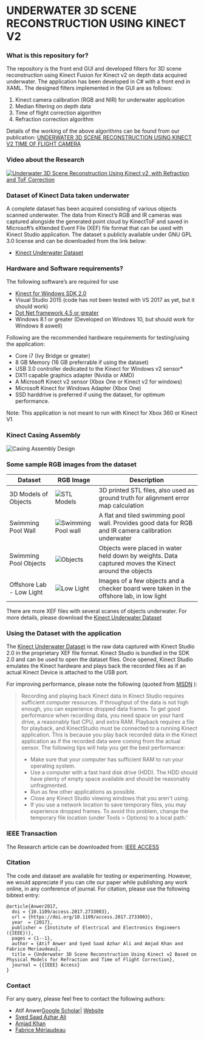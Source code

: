 # UNDERWATER 3D SCENE RECONSTRUCTION USING KINECT V2 #

### What is this repository for? ###
The repository is the front end GUI and developed filters for 3D scene reconstruction using Kinect Fusion for Kinect v2 on depth data acquired underwater. The application has been developed in C# with a front end in XAML.
The designed filters implemented in the GUI are as follows:

1. Kinect camera calibration (RGB and NIR) for underwater application
2. Median filtering on depth data
3. Time of flight correction algorithm
4. Refraction correction algorithm

Details of the working of the above algorithms can be found from our publication:
[UNDERWATER 3D SCENE RECONSTRUCTION USING KINECT V2 TIME OF FLIGHT CAMERA](https://doi.org/10.1109/ACCESS.2017.2733003)

### Video about the Research  ###

[![Underwater 3D Scene Reconstruction Using Kinect v2, with Refraction and ToF Correction](http://i.imgur.com/CdMpSJEm.png)](https://www.youtube.com/watch?v=E5GNbEN16uQ "Underwater 3D Scene Reconstruction Using Kinect v2, with Refraction and ToF Correction")


### Dataset of Kinect Data taken underwater ###

A complete dataset has been acquired consisting of various objects scanned underwater. The data from Kinect’s RGB and IR cameras was captured alongside the generated point cloud by KinectToF and saved in Microsoft’s eXtended Event File (XEF) file format that can be used with Kinect Studio application. The dataset s publicly available under GNU GPL 3.0 license and can be downloaded from the link below:

* [Kinect Underwater Dataset](https://1drv.ms/f/s!AphLSHrbZ957xh_9K93h8ABPQXUb)

### Hardware and Software requirements? ###

The following software’s are required for use
* [Kinect for Windows SDK 2.0](https://www.microsoft.com/en-us/download/details.aspx?id=44561)
* Visual Studio 2015 (code has not been tested with VS 2017 as yet, but it should work)
* [Dot Net framework 4.5 or greater](https://www.microsoft.com/en-in/download/details.aspx?id=30653)
* Windows 8.1 or greater (Developed on Windows 10, but should work for Windows 8 aswell)

Following are the recommended hardware requirements for testing/using the application:
* Core i7 (Ivy Bridge or greater)
* 8 GB Memory (16 GB preferrable if using the dataset)
* USB 3.0 controller dedicated to the Kinect for Windows v2 sensor*
* DX11 capable graphics adapter (Nvidia or AMD)
* A Microsoft Kinect v2 sensor (Xbox One or Kinect v2 for windows)
* Microsoft Kinect for Windows Adapter (Xbox One)
* SSD harddrive is preferred if using the dataset, for optimum performance.

Note: This application is not meant to run with Kinect for Xbox 360 or Kinect V1

### Kinect Casing Assembly ###

![Casing Assembly Design](http://i.imgur.com/3cbA1IKl.jpg)

### Some sample RGB images from the dataset ###
| Dataset | RGB Image | Description |
| --- | --- | --- |
| 3D Models of Objects | ![STL Models](http://i.imgur.com/AvjYyYDt.png) | 3D printed STL files, also used as ground truth for alignment error map calculation |
| Swimming Pool Wall | ![Swimming Pool wall](http://i.imgur.com/axdiiFJt.png) | A flat and tiled swimming pool wall. Provides good data for RGB and IR camera calibration underwater |
| Swimming Pool Objects | ![Objects](http://i.imgur.com/ubRYh33t.png) | Objects were placed in water held down by weights. Data captured moves the Kinect around the objects  |
| Offshore Lab - Low Light | ![Low Light](http://i.imgur.com/viclDRzt.png) | Images of a few objects and a checker board were taken in the offshore lab, in low light |

There are more XEF files with several scanes of objects underwater. For more details, please download the [Kinect Underwater Dataset](https://1drv.ms/f/s!AphLSHrbZ957xh_9K93h8ABPQXUb)

### Using the Dataset with the application ###

The [Kinect Underwater Dataset](https://1drv.ms/f/s!AphLSHrbZ957xh_9K93h8ABPQXUb) is the raw data captured with Kinect Studio 2.0 in the proprietary XEF file format. Kinect Studio is bundled in the SDK 2.0 and can be used to open the dataset files. Once opened, Kinect Studio emulates the Kinect hardware and plays back the recorded files as if an actual Kinect Device is attached to the USB port. 

For improving performance, please note the following (quoted from [MSDN](https://msdn.microsoft.com/en-us/library/hh855390.aspx) ):
> Recording and playing back Kinect data in Kinect Studio requires sufficient computer resources. If throughput of the data is not high enough, you can experience dropped data frames. To get good performance when recording data, you need space on your hard drive, a reasonably fast CPU, and extra RAM. Playback requires a file for playback, and KinectStudio must be connected to a running Kinect application. This is because you play back recorded data in the Kinect application as if the recorded data were coming from the actual sensor.
>The following tips will help you get the best performance:
>* Make sure that your computer has sufficient RAM to run your operating system.
>* Use a computer with a fast hard disk drive (HDD). The HDD should have plenty of empty space available and should be reasonably unfragmented.
>* Run as few other applications as possible.
>* Close any Kinect Studio viewing windows that you aren't using.
>* If you use a network location to save temporary files, you may experience dropped frames. To avoid this problem, change the temporary file location (under Tools > Options) to a local path.'

### IEEE Transaction ###

The Research article can be downloaded from: [IEEE ACCESS](https://doi.org/10.1109/ACCESS.2017.2733003)

### Citation ###

The code and dataset are available for testing or experimenting. However, we would appreciate if you can cite our paper while publishing any work online, in any conference of journal. 
For citation, please use the following bibtext entry:
```
@article{Anwer2017,
  doi = {10.1109/access.2017.2733003},
  url = {https://doi.org/10.1109/access.2017.2733003},
  year  = {2017},
  publisher = {Institute of Electrical and Electronics Engineers ({IEEE})},
  pages = {1--1},
  author = {Atif Anwer and Syed Saad Azhar Ali and Amjad Khan and Fabrice Meriaudeau},
  title = {Underwater 3D Scene Reconstruction Using Kinect v2 Based on Physical Models for Refraction and Time of Flight Correction},
  journal = {{IEEE} Access}
}
```

### Contact ###

For any query, please feel free to contact the following authors:

* Atif Anwer[Google Scholar](https://scholar.google.com/citations?user=qsP3e2kAAAAJ)| [Website](https://www.atifanwer.xyz)
* [Syed Saad Azhar Ali](https://scholar.google.com/citations?user=x3GCOQMAAAAJ)
* [Amjad Khan](https://scholar.google.com/citations?user=WEVTyZsAAAAJ)
* [Fabrice Mériaudeau](https://scholar.google.com/citations?user=tNttgvEAAAAJ)
